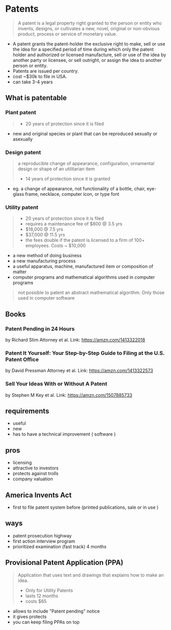 # Patents
> A patent is a legal property right granted to the person or entity who invents, designs, or cultivates a new, novel, original or non-obvious product, process or service of monetary value.
 
- A patent grants the patent-holder the exclusive right to make, sell or use the idea for a specified period of time during which only the patent holder and authorized or licensed manufacture, sell or use of the idea by another party or licensee, or sell outright, or assign the idea to another person or entity.
- Patents are issued per country.
- cost ~$30k to file in USA.
- can take 3-4 years

## What is patentable


### Plant patent
> - 20 years of protection since it is filed

- new and original species or plant that can be reproduced sexually or asexually

### Design patent
> a reproducible change of appearance, configuration, ornamental design or shape of an utilitarian item
> - 14 years of protection since it is granted

- eg. a change of appearance, not functionality of a bottle, chair, eye-glass frame, necklace, computer icon, or type font


### Utility patent
> - 20 years of protection since it is filed
> - requires a maintenance fee of $800 @ 3.5 yrs
> - $18,000 @ 7.5 yrs
> - $37,000 @ 11.5 yrs
> - the fees double if the patent is licensed to a firm of 100+ employees.
> Costs ~ $10,000

- a new method of doing business
- a new manufacturing process
- a useful apparatus, machine, manufactured item or composition of matter 
- computer programs and mathematical algorithms used in computer programs 

> not possible to patent an abstract mathematical algorithm. Only those used in computer software

## Books

### Patent Pending in 24 Hours 
by Richard Stim Attorney et al. 
Link: https://amzn.com/1413322018

### Patent It Yourself: Your Step-by-Step Guide to Filing at the U.S. Patent Office 
by David Pressman Attorney et al. 
Link: https://amzn.com/1413322573

### Sell Your Ideas With or Without A Patent 
by Stephen M Key et al. 
Link: https://amzn.com/1507885733

## requirements
- useful
- new
- has to have a technical improvement ( software )

## pros
- licensing
- attractive to investors
- protects against trolls
- company valuation


## America Invents Act
- first to file patent system before (printed publications, sale or in use ) 

## ways
- patent prosecution highway
- first action interview program
- prioritized examination (fast track) 4 months

## Provisional Patent Application (PPA)
> Application that uses text and drawings that explains how to make an idea.
> - Only for Utility Patents
> - lasts 12 months
> - costs $65

- allows to include "Patent pending" notice
- it gives protects
- you can keep filing PPAs on top